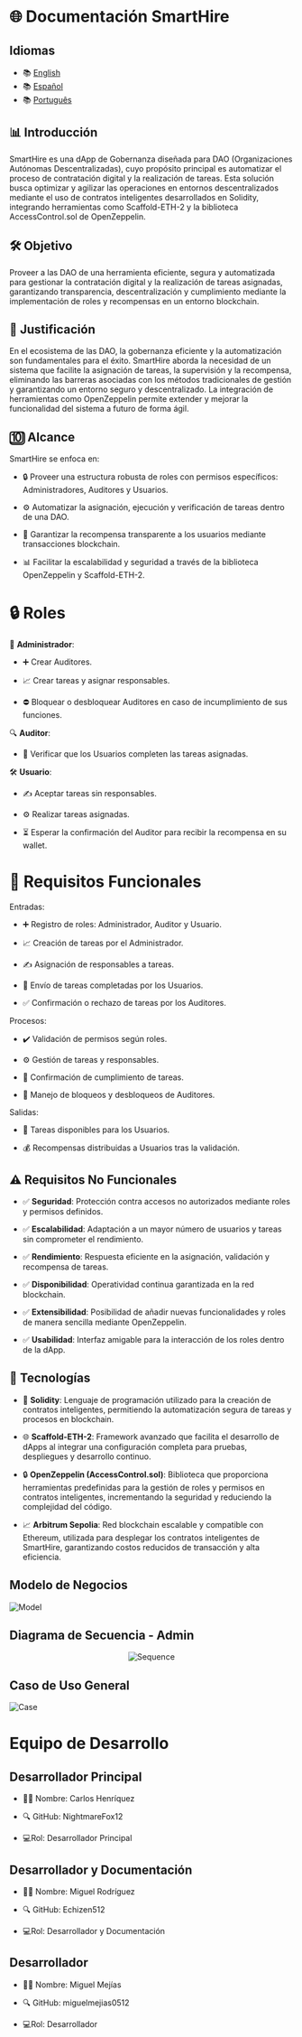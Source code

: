# 🌐 Documentación SmartHire

## Idiomas

- 📚 [English](./README.md)
- 📚 [Español](./README.es.md)
- 📚 [Português](./README.pt.md)

## 📊 Introducción

SmartHire es una dApp de Gobernanza diseñada para DAO (Organizaciones Autónomas Descentralizadas), cuyo propósito principal es automatizar el proceso de contratación digital y la realización de tareas. Esta solución busca optimizar y agilizar las operaciones en entornos descentralizados mediante el uso de contratos inteligentes desarrollados en Solidity, integrando herramientas como Scaffold-ETH-2 y la biblioteca AccessControl.sol de OpenZeppelin.

## 🛠️ Objetivo

Proveer a las DAO de una herramienta eficiente, segura y automatizada para gestionar la contratación digital y la realización de tareas asignadas, garantizando transparencia, descentralización y cumplimiento mediante la implementación de roles y recompensas en un entorno blockchain.

## 🔄 Justificación

En el ecosistema de las DAO, la gobernanza eficiente y la automatización son fundamentales para el éxito. SmartHire aborda la necesidad de un sistema que facilite la asignación de tareas, la supervisión y la recompensa, eliminando las barreras asociadas con los métodos tradicionales de gestión y garantizando un entorno seguro y descentralizado. La integración de herramientas como OpenZeppelin permite extender y mejorar la funcionalidad del sistema a futuro de forma ágil.

## 🔟 Alcance

SmartHire se enfoca en:

- 🔒 Proveer una estructura robusta de roles con permisos específicos: Administradores, Auditores y Usuarios.

- ⚙️ Automatizar la asignación, ejecución y verificación de tareas dentro de una DAO.

- 📡 Garantizar la recompensa transparente a los usuarios mediante transacciones blockchain.

- 📊 Facilitar la escalabilidad y seguridad a través de la biblioteca OpenZeppelin y Scaffold-ETH-2.

# 🔒 Roles

🔨 **Administrador**:

- ➕ Crear Auditores.

- 📈 Crear tareas y asignar responsables.

- ⛔ Bloquear o desbloquear Auditores en caso de incumplimiento de sus funciones.

🔍 **Auditor**:

- 🔎 Verificar que los Usuarios completen las tareas asignadas.

🛠️ **Usuario**:

- ✍️ Aceptar tareas sin responsables.

- ⚙️ Realizar tareas asignadas.

- ⏳ Esperar la confirmación del Auditor para recibir la recompensa en su wallet.

# 🔮 Requisitos Funcionales

Entradas:

- ➕ Registro de roles: Administrador, Auditor y Usuario.

- 📈 Creación de tareas por el Administrador.

- ✍️ Asignación de responsables a tareas.

- 📄 Envío de tareas completadas por los Usuarios.

- ✅ Confirmación o rechazo de tareas por los Auditores.

Procesos:

- ✔️ Validación de permisos según roles.

- ⚙️ Gestión de tareas y responsables.

- 📄 Confirmación de cumplimiento de tareas.

- 📡 Manejo de bloqueos y desbloqueos de Auditores.

Salidas:

- 📄 Tareas disponibles para los Usuarios.

- 💰 Recompensas distribuidas a Usuarios tras la validación.

## ⚠️ Requisitos No Funcionales

- ✅ **Seguridad**: Protección contra accesos no autorizados mediante roles y permisos definidos.

- ✅ **Escalabilidad**: Adaptación a un mayor número de usuarios y tareas sin comprometer el rendimiento.

- ✅ **Rendimiento**: Respuesta eficiente en la asignación, validación y recompensa de tareas.

- ✅ **Disponibilidad**: Operatividad continua garantizada en la red blockchain.

- ✅ **Extensibilidad**: Posibilidad de añadir nuevas funcionalidades y roles de manera sencilla mediante OpenZeppelin.

- ✅ **Usabilidad**: Interfaz amigable para la interacción de los roles dentro de la dApp.

## 🚀 Tecnologías

- 🔢 **Solidity**: Lenguaje de programación utilizado para la creación de contratos inteligentes, permitiendo la automatización segura de tareas y procesos en blockchain.

- 🌐 **Scaffold-ETH-2**: Framework avanzado que facilita el desarrollo de dApps al integrar una configuración completa para pruebas, despliegues y desarrollo continuo.

- 🔒 **OpenZeppelin (AccessControl.sol)**: Biblioteca que proporciona herramientas predefinidas para la gestión de roles y permisos en contratos inteligentes, incrementando la seguridad y reduciendo la complejidad del código.

- 📈 **Arbitrum Sepolia**: Red blockchain escalable y compatible con Ethereum, utilizada para desplegar los contratos inteligentes de SmartHire, garantizando costos reducidos de transacción y alta eficiencia.

## Modelo de Negocios

![Model](https://i.ibb.co/g3zVKRZ/model.png)

## Diagrama de Secuencia - Admin

<p align="center">
  <img src="https://i.ibb.co/N1dqRXs/sequence.png" alt="Sequence"/>
</p>

## Caso de Uso General

![Case](https://i.ibb.co/RQ7jVZY/case.png)

# Equipo de Desarrollo

## Desarrollador Principal 

- 🧑🏻 Nombre: Carlos Henríquez 

- 🔍 GitHub: NightmareFox12 

- 💻Rol: Desarrollador Principal 

## Desarrollador y Documentación

- 🧑🏻 Nombre: Miguel Rodríguez 

- 🔍 GitHub: Echizen512 

- 💻Rol: Desarrollador y Documentación 

## Desarrollador

- 🧑🏻 Nombre: Miguel Mejías 

- 🔍 GitHub: miguelmejias0512

- 💻Rol: Desarrollador